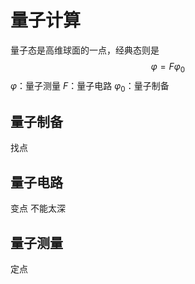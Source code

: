 # 量子计算
量子态是高维球面的一点，经典态则是
$$
\varphi=F\varphi_{0}
$$
$\varphi$：量子测量 
$F$：量子电路 
$\varphi_{0}$：量子制备
## 量子制备
找点
## 量子电路
变点
不能太深
## 量子测量
定点
